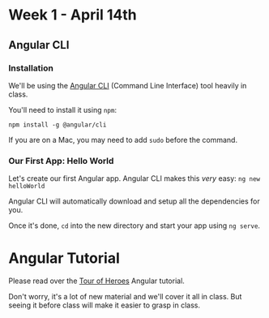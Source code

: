 # Week 1 - April 14th

## Angular CLI

### Installation

We'll be using the [Angular CLI](https://cli.angular.io/) (Command Line Interface) tool heavily in class.

You'll need to install it using `npm`:
```
npm install -g @angular/cli
```

If you are on a Mac, you may need to add `sudo` before the command.

### Our First App: Hello World

Let's create our first Angular app.  Angular CLI makes this _very_ easy: `ng new helloWorld`

Angular CLI will automatically download and setup all the dependencies for you.

Once it's done, `cd` into the new directory and start your app using `ng serve`.

# Angular Tutorial
Please read over the [Tour of Heroes](https://angular.io/tutorial) Angular tutorial.

Don't worry, it's a lot of new material and we'll cover it all in class.  But seeing it before class will make it easier to grasp in class.
